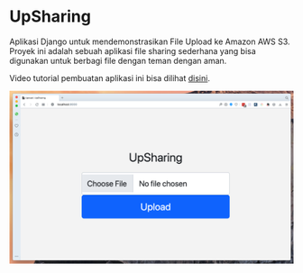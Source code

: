 # UpSharing

Aplikasi Django untuk mendemonstrasikan File Upload ke Amazon AWS S3. Proyek ini adalah sebuah aplikasi file sharing sederhana yang bisa digunakan untuk berbagi file dengan teman dengan aman.

Video tutorial pembuatan aplikasi ini bisa dilihat [disini](https://youtu.be/_gsT3PjSr4k).

![Screenshot](https://raw.githubusercontent.com/upkoding/UpSharing/master/screenshot.png)
